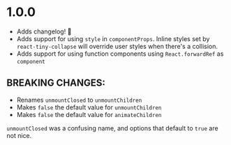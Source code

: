 # 1.0.0

- Adds changelog! 🙈
- Adds support for using `style` in `componentProps`. Inline styles set by `react-tiny-collapse` will override user styles when there's a collision.
- Adds support for using function components using `React.forwardRef` as `component`

## BREAKING CHANGES:

- Renames `unmountClosed` to `unmountChildren`
- Makes `false` the default value for `unmountChildren`
- Makes `false` the default value for `animateChildren`

`unmountClosed` was a confusing name, and options that default to `true` are not nice.
